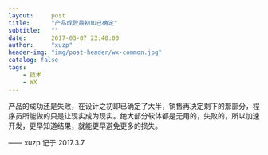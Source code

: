 ```yaml
---
layout:     post
title:      "产品成败最初即已确定"
subtitle:   ""
date:       2017-03-07 23:40:00
author:     "xuzp"
header-img: "img/post-header/wx-common.jpg"
catalog: false
tags:
    - 技术
    - WX
---
```


产品的成功还是失败，在设计之初即已确定了大半，销售再决定剩下的那部分，程序员所能做的只是让现实成为现实。绝大部分软体都是无用的，失败的，所以加速开发，更早知道结果，就能更早避免更多的损失。

—— xuzp 记于 2017.3.7
